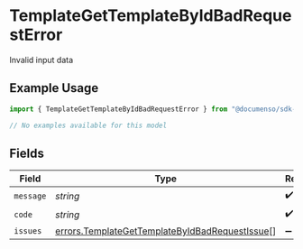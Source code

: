 # TemplateGetTemplateByIdBadRequestError

Invalid input data

## Example Usage

```typescript
import { TemplateGetTemplateByIdBadRequestError } from "@documenso/sdk-typescript/models/errors";

// No examples available for this model
```

## Fields

| Field                                                                                                            | Type                                                                                                             | Required                                                                                                         | Description                                                                                                      |
| ---------------------------------------------------------------------------------------------------------------- | ---------------------------------------------------------------------------------------------------------------- | ---------------------------------------------------------------------------------------------------------------- | ---------------------------------------------------------------------------------------------------------------- |
| `message`                                                                                                        | *string*                                                                                                         | :heavy_check_mark:                                                                                               | N/A                                                                                                              |
| `code`                                                                                                           | *string*                                                                                                         | :heavy_check_mark:                                                                                               | N/A                                                                                                              |
| `issues`                                                                                                         | [errors.TemplateGetTemplateByIdBadRequestIssue](../../models/errors/templategettemplatebyidbadrequestissue.md)[] | :heavy_minus_sign:                                                                                               | N/A                                                                                                              |
